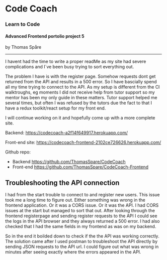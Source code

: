 # Code Coach
### Learn to Code

#### Advanced Frontend portolio project 5

by Thomas Spåre

---

I havent had the time to write a proper readMe as my site had severe complications
and I´ve been busy trying to sort everything out.

The problem I have is with the register page. Somehow requests dont get returned from the 
API and results in a 500 error. So I have bascially spend all my time trying to
connect to the API. As my setup is different from the CI walktroughs, eg moments
I did not receive help from tutor support so my mentor has been my only 
guide in these matters. 
Tutor support helped me several times, but often I was refused by the tutors
due the fact to that I have a redux toolkit/react setup for my front end.    

I will continue working on it and hopefully come up with a more complete site.

Backend: https://codecoach-a2f14f649917.herokuapp.com/

Front-end site: https://codecoach-frontend-2102ce726626.herokuapp.com/

Github repo: 

- Backend  https://github.com/ThomasSpare/CodeCoach
- Front-end  https://github.com/ThomasSpare/CodeCoach-Frontend 


## Troubleshooting the API connection

I had from the start trouble to connect to and register new users. This issue took me a long time to figure out.
Either something was wrong in the frontend application. Or it was a CORS issue. Or it was the API.
I had CORS issues at the start but managed to sort that out. After looking through the frontend registerpage and sending
register requests to the API I could see the logs in the API browser and they always returned a 500 error. 
I had also checked that I had the same fields in my frontend as was on my backend. 

So in the end it boilded down to check if the the API was working correctly.
The solution came after I used postman to troubleshoot the API directly by sending JSON requests to the API url.
I could figure out what was wrong in minutes after seeing exactly where the errors appeared in the API.
